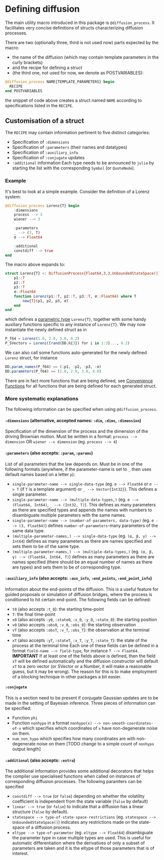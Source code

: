# Defining diffusion
The main utility macro introduced in this package is `@diffusion_process`. It facilitates very concise definitions of structs characterizing diffusion processes.

There are two (optionally three, third is not used now) parts expected by the macro:
- the name of the diffusion (which may contain template parameters in the curly brackets)
- and the recipe for defining a struct
- (the third one, not used for now, we denote as POSTVARIABLES):
```julia
@diffusion_process NAME{TEMPLATE_PARAMETERS} begin
  RECIPE
end POSTVARIABLES
```
the snippet of code above creates a struct named `NAME` according to specifications listed in the `RECIPE`.

## Customisation of a struct
The `RECIPE` may contain information pertinent to five distinct categories:
- Specification of `:dimensions`
- Specification of `:parameters` (their names and datatypes)
- Specification of `:auxiliary_info`
- Specification of `:conjugate` updates
- `:additional` information
Each type needs to be announced to `julia` by starting the list with the corresponding `Symbol` (or `QuoteNode`).
### Example
It's best to look at a simple example. Consider the definition of a Lorenz system:
```julia
@diffusion_process Lorenz{T} begin
    :dimensions
    process --> 3
    wiener --> 3

    :parameters
    _ --> (3, T)
    σ --> Float64

    :additional
    constdiff --> true
end
```
The macro above expands to:
```julia
struct Lorenz{T} <: DiffusionProcess{Float64,3,3,UnboundedStateSpace()}
    p1::T
    p2::T
    p3::T
    σ::Float64
    function Lorenz(p1::T, p2::T, p3::T, σ::Float64) where T
        new{T}(p1, p2, p3, σ)
    end
end
```
which defines a [parametric type](https://docs.julialang.org/en/v1/manual/types/#Parametric-Types-1) `Lorenz{T}`, together with some handy auxiliary functions specific to any instance of `Lorenz{T}`. We may now instantiate the newly defined struct as in
```julia
P_f64 = Lorenz(1.0, 2.0, 3.0, 0.2)
P_SVectors = Lorenz([rand(DD.ℝ{3}) for i in 1:3]..., 0.2)
```
We can also call some functions auto-generated for the newly defined `Lorenz` struct, for instance
```julia
DD.param_names(P_f64) == (:p1, :p2, :p3, :σ)
DD.parameters(P_f64) == (1.0, 2.0, 3.0, 4.0)
```
There are in fact more functions that are being defined, see [Convenience Functions](/overview/convenience_functions/) for all functions that are being defined for each generated struct.

### More systematic explanations
The following information can be specified when using `@diffusion_process`.
#### `:dimensions` (alternative, accepted names: `:dim`, `:dims`, `:dimension`)
Specification of the dimension of the process and the dimension of the driving Brownian motion. Must be written in a format: `process --> dimension` OR `wiener --> dimension` (eg. `process --> 4`)
#### `:parameters` (also accepts: `:param`, `:params`)
List of all parameters that the law depends on. Must be in one of the following formats (anywhere, if the parameter-name is set to `_` then uses default names based on a letter `p`):
- `single-parameter-name --> single-data-type` (eg. `σ --> Float64` or `σ --> T` (if `T` is a template argument) or `_ --> Vector{Int32}`). This defines a single parameter.
- `single-parameter-name --> (multiple-data-types,)` (eg. `σ --> (Float64, Int64)`, `_ --> (Int32, T)`). This defines as many parameters as there are specified types and appends the names with numbers to disambiguate multiple parameters with the same names.
- `single-parameter-name --> (number-of-parameters, data-type)` (eg. `σ --> (3, Float64)`) defines `number-of-parameters`-many parameters of the same data type.
- `(multiple-parameter-names,) --> single-data-type` (eg. `(α, β, γ) --> Int64`) defines as many parameters as there are names specified and sets them to be of the same type.
- `(multiple-parameter-names,) --> (multiple-data-types,)` (eg. `(α, β, γ) --> (Float64, Int64, T)`) defines as many parameters as there are names specified (there should be an equal number of names as there are types) and sets them to be of corresponding type.
#### `:auxiliary_info` (also accepts: `:aux_info`, `:end_points`, `:end_point_info`)
Information about the end-points of the diffusion. This is a useful feature for guided proposals or simulation of diffusion bridges, where the process is conditioned to hit certain end-point. The following fields can be defined:
- `t0` (also accepts `:t_0`): the starting time-point
- `T`: the final time-point
- `x0` (also accepts `:y0`, `:state0`, `:x_0`, `:y_0`, `:state_0`): the starting position
- `v0` (also accepts `:obs0`, `:v_0`, `:obs_0`): the starting observation
- `vT` (also accepts `:obsT`, `:v_T`, `:obs_T`): the observation at the terminal time
- `xT` (also accepts `:yT`, `:stateT`, `:x_T`, `:y_T`, `:state_T`): the state of the process at the terminal time
Each one of these fields can be defined in a format `field-name --> field-type`, for instance `T --> Float64`. **IMPORTANT** If at least one of the fields above is defined, then the field `xT` will be defined automatically and the diffusion constructor will default `xT` to a zero vector (or SVector or a Number, it will make a reasonable guess, but it may be wrong). The reason for this is to make employment of a blocking technique in other packages a bit easier.
#### `:conjugate`
This is a section need to be present if conjugate Gaussian updates are to be made in the setting of Bayesian inference. Three pieces of information can be specified:
- Function `phi`
- Function `nonhypo` in a format `nonhypo(x) --> non-smooth-coordinates-of-x` which specifies which coordinates of `x` have non-degenerate noise on them.
- `num_non_hypo` which specifies how many coordinates are with non-degenerate noise on them [TODO change to a simple count of `nonhypo` output length]
#### `:additional` (also accepts: `:extra`)
The additional information provides some additional decorators that helps the compiler use specialised functions when called on instances of corresponding diffusion processes. The following paramters can be specified
- `constdiff --> true` (or `false`) depending on whether the volatility coefficient is independent from the state variable (`false` by default)
- `linear --> true` (or `false`) to indicate that a diffusion has a linear structure (`false` by default).
- `statespace --> type-of-state-space-restrictions` (eg. `statespace --> UnboundedStateSpace()`) indicates any restrictions made on the state-space of a diffusion process.
- `eltype --> type-of-parameter` (eg. `eltype --> Float64`) disambiguate the parameter type in case multiple types are used. This is useful for automatic differentiation where the derivatives of only a subset of parameters are taken and it is the eltype of those parameters that is of interest.
